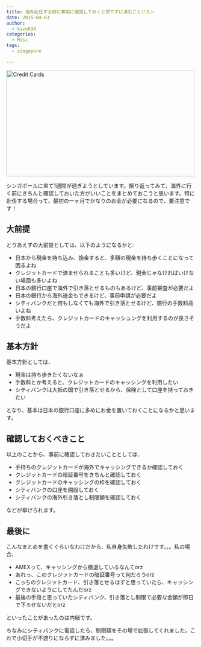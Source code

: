 ```yaml
---
title: 海外赴任する前に事前に確認しておくと慌てずに済むことリスト
date: 2015-04-03
author:
  - kazu634
categories:
  - Misc
tags:
  - singapore

---
```

<a href="http://flic.kr/p/kkUu3B" onclick="__gaTracker('send', 'event', 'outbound-article', 'http://flic.kr/p/kkUu3B', '');"><img class="size-custom aligncenter" title="" src="https://farm8.staticflickr.com/7368/12696032183_0d9622ae98.jpg" alt="Credit Cards" width="500" height="281" /></a>

シンガポールに来て1週間が過ぎようとしています。振り返ってみて、海外に行く前にきちんと確認しておいた方がいいことをまとめておこうと思います。特に赴任する場合って、最初の一ヶ月でかなりのお金が必要になるので、要注意です！

<!--more-->

## 大前提

とりあえずの大前提としては、以下のようになるかと:

  * 日本から現金を持ち込み、換金すると、多額の現金を持ち歩くことになって困るよね
  * クレジットカードで済ませられることも多いけど、現金じゃなければいけない場面も多いよね
  * 日本の銀行口座で海外で引き落とせるものもあるけど、事前審査が必要だよ
  * 日本の銀行から海外送金もできるけど、事前申請が必要だよ
  * シティバンクだと何もしなくても海外で引き落とせるけど、銀行の手数料高いよね
  * 手数料考えたら、クレジットカードのキャッシュングを利用するのが良さそうだよ

## 基本方針

基本方針としては、

  * 現金は持ち歩きたくないなぁ
  * 手数料とか考えると、クレジットカードのキャッシングを利用したい
  * シティバンクは大抵の国で引き落とせるから、保険として口座を持っておきたい

となり、基本は日本の銀行口座に多めにお金を置いておくことになるかと思います。

## 確認しておくべきこと

以上のことから、事前に確認しておきたいこととしては、

  * 手持ちのクレジットカードが海外でキャッシングできるか確認しておく
  * クレジットカードの暗証番号をきちんと確認しておく
  * クレジットカードのキャッシングの枠を確認しておく
  * シティバンクの口座を開設しておく
  * シティバンクの海外引き落とし制限額を確認しておく

などが挙げられます。

## 最後に

こんなまとめを書くぐらいなわけだから、私自身失敗したわけです。。。私の場合、

  * AMEXって、キャッシングから撤退しているなんてorz
  * あれっ、このクレジットカードの暗証番号って何だろうorz
  * こっちのクレジットカード、引き落とせるはずと思っていたら、キャッシングできないようにしてたんだorz
  * 最後の手段と思っていたシティバンク、引き落とし制限で必要な金額が即日で下ろせないだとorz

といったことがあったのは内緒です。

ちなみにシティバンクに電話したら、制限額をその場で拡張してくれました。これで小切手が不渡りにならずに済みました。。。

